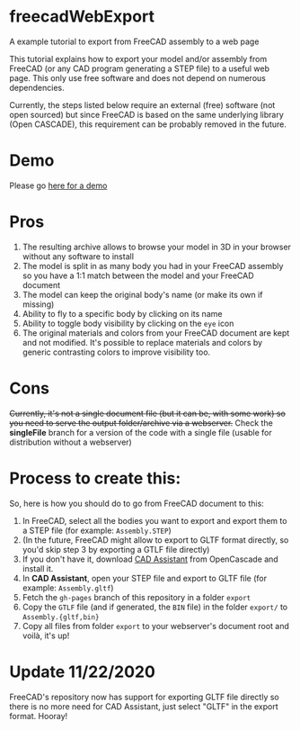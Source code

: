 # freecadWebExport
A example tutorial to export from FreeCAD assembly to a web page

This tutorial explains how to export your model and/or assembly from FreeCAD (or any CAD program generating a STEP file) to a useful web page.
This only use free software and does not depend on numerous dependencies.

Currently, the steps listed below require an external (free) software (not open sourced) but since FreeCAD is based on the same underlying 
library (Open CASCADE), this requirement can be probably removed in the future.

# Demo
Please go [here for a demo](https://x-ryl669.github.io/freecadWebExport)

# Pros

1. The resulting archive allows to browse your model in 3D in your browser without any software to install
2. The model is split in as many body you had in your FreeCAD assembly so you have a 1:1 match between the model and your FreeCAD document
3. The model can keep the original body's name (or make its own if missing)
4. Ability to fly to a specific body by clicking on its name
5. Ability to toggle body visibility by clicking on the `eye` icon
6. The original materials and colors from your FreeCAD document are kept and not modified. It's possible to replace materials and colors by generic contrasting colors to improve visibility too. 
 
# Cons
~~Currently, it's not a single document file (but it can be, with some work) so you need to serve the output folder/archive via a webserver.~~
Check the **singleFile** branch for a version of the code with a single file (usable for distribution without a webserver)

# Process to create this:
So, here is how you should do to go from FreeCAD document to this:

1. In FreeCAD, select all the bodies you want to export and export them to a STEP file (for example: `Assembly.STEP`)
2. (In the future, FreeCAD might allow to export to GLTF format directly, so you'd skip step 3 by exporting a GTLF file directly)
3. If you don't have it, download [CAD Assistant](https://www.opencascade.com/content/cad-assistant) from OpenCascade and install it.
4. In **CAD Assistant**, open your STEP file and export to GLTF file (for example: `Assembly.gltf`)
5. Fetch the `gh-pages` branch of this repository in a folder `export`
6. Copy the `GTLF` file (and if generated, the `BIN` file) in the folder `export/` to `Assembly.{gltf,bin}`
7. Copy all files from folder `export` to your webserver's document root and voilà, it's up!

# Update 11/22/2020
FreeCAD's repository now has support for exporting GLTF file directly so there is no more need for CAD Assistant, just select "GLTF" in the export format. 
Hooray! 
